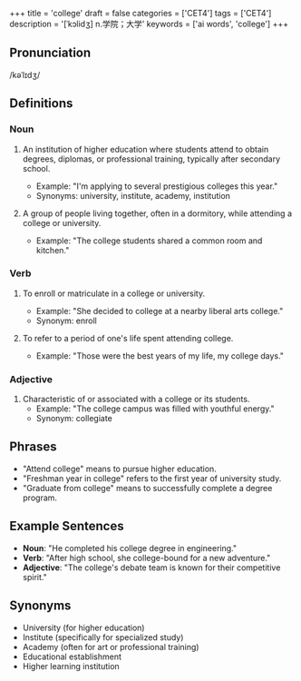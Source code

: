 +++
title = 'college'
draft = false
categories = ['CET4']
tags = ['CET4']
description = '[ˈkɔlidʒ] n.学院；大学'
keywords = ['ai words', 'college']
+++

## Pronunciation
/kəˈlɪdʒ/

## Definitions
### Noun
1. An institution of higher education where students attend to obtain degrees, diplomas, or professional training, typically after secondary school.
   - Example: "I'm applying to several prestigious colleges this year."
   - Synonyms: university, institute, academy, institution

2. A group of people living together, often in a dormitory, while attending a college or university.
   - Example: "The college students shared a common room and kitchen."

### Verb
1. To enroll or matriculate in a college or university.
   - Example: "She decided to college at a nearby liberal arts college."
   - Synonym: enroll

2. To refer to a period of one's life spent attending college.
   - Example: "Those were the best years of my life, my college days."

### Adjective
1. Characteristic of or associated with a college or its students.
   - Example: "The college campus was filled with youthful energy."
   - Synonym: collegiate

## Phrases
- "Attend college" means to pursue higher education.
- "Freshman year in college" refers to the first year of university study.
- "Graduate from college" means to successfully complete a degree program.

## Example Sentences
- **Noun**: "He completed his college degree in engineering."
- **Verb**: "After high school, she college-bound for a new adventure."
- **Adjective**: "The college's debate team is known for their competitive spirit."

## Synonyms
- University (for higher education)
- Institute (specifically for specialized study)
- Academy (often for art or professional training)
- Educational establishment
- Higher learning institution
